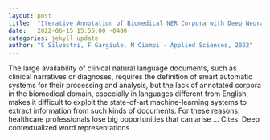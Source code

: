 ```yaml
---
layout: post
title:  "Iterative Annotation of Biomedical NER Corpora with Deep Neural Networks and Knowledge Bases"
date:   2022-06-15 15:55:00 -0400
categories: jekyll update
author: "S Silvestri, F Gargiulo, M Ciampi - Applied Sciences, 2022"
---
```

The large availability of clinical natural language documents, such as clinical narratives or diagnoses, requires the definition of smart automatic systems for their processing and analysis, but the lack of annotated corpora in the biomedical domain, especially in languages different from English, makes it difficult to exploit the state-of-art machine-learning systems to extract information from such kinds of documents. For these reasons, healthcare professionals lose big opportunities that can arise …
Cites: ‪Deep contextualized word representations‬  